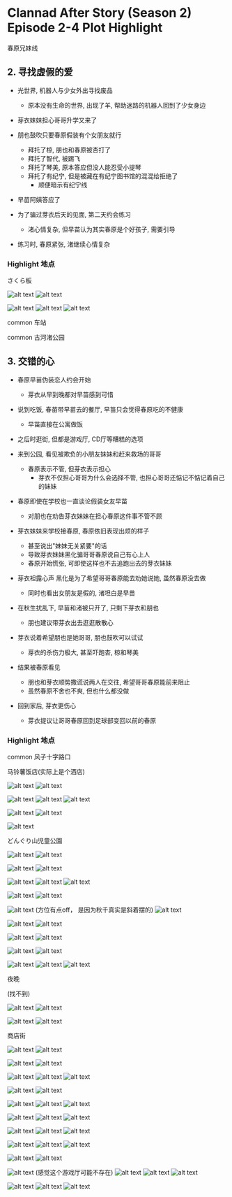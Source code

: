 # Clannad After Story (Season 2) Episode 2-4 Plot Highlight

春原兄妹线

## 2. 寻找虚假的爱

- 光世界, 机器人与少女外出寻找废品
  - 原本没有生命的世界, 出现了羊, 帮助迷路的机器人回到了少女身边

- 芽衣妹妹担心哥哥升学又来了
- 朋也鼓吹只要春原假装有个女朋友就行
  - 拜托了椋, 朋也和春原被杏打了
  - 拜托了智代, 被踢飞
  - 拜托了琴美, 原本答应但没人能忍受小提琴
  - 拜托了有纪宁, 但是被藏在有纪宁图书馆的混混给拒绝了
    - 顺便暗示有纪宁线

- 早苗阿姨答应了
- 为了骗过芽衣后天的见面, 第二天约会练习
  - 渚心情复杂, 但早苗认为其实春原是个好孩子, 需要引导
- 练习时, 春原紧张, 渚继续心情复杂

### Highlight 地点

さくら板

![alt text](img/cla-af-2-112-s0.jpg)
![alt text](img/cla-af-2-112.jpg)

![alt text](img/cla-af-2-114-s.jpg)
![alt text](img/cla-af-2-114.jpg)
![alt text](img/cla-af-2-113.jpg)

common 车站

common 古河渚公园

## 3. 交错的心

- 春原早苗伪装恋人约会开始
  - 芽衣从早到晚都对早苗感到可惜
- 说到吃饭, 春苗带早苗去的餐厅, 早苗只会觉得春原吃的不健康
  - 早苗直接在公寓做饭
- 之后时逛街, 但都是游戏厅, CD厅等糟糕的选项
- 来到公园, 看见被欺负的小朋友妹妹和赶来救场的哥哥
  - 春原表示不管, 但芽衣表示担心
    - 芽衣不仅担心哥哥为什么会选择不管, 也担心哥哥还惦记不惦记着自己的妹妹

- 春原即使在学校也一直谈论假装女友早苗
  - 对朋也在劝告芽衣妹妹在担心春原这件事不管不顾
- 芽衣妹妹来学校接春原, 春原依旧表现出烦的样子
  - 甚至说出"妹妹无关紧要"的话
  - 导致芽衣妹妹黑化骗哥哥春原说自己有心上人
  - 春原开始慌张, 可即使这样也不去追跑出去的芽衣妹妹

- 芽衣袒露心声 黑化是为了希望哥哥春原能去劝她说她, 虽然春原没去做
  - 同时也看出女朋友是假的, 渚坦白是早苗

- 在秋生扰乱下, 早苗和渚被只开了, 只剩下芽衣和朋也
  - 朋也建议带芽衣出去逛逛散散心
- 芽衣说着希望朋也是她哥哥, 朋也鼓吹可以试试
  - 芽衣的杀伤力极大, 甚至吓跑杏, 椋和琴美
- 结果被春原看见
  - 朋也和芽衣顺势撒谎说两人在交往, 希望哥哥春原能前来阻止
  - 虽然春原不舍也不爽, 但也什么都没做
- 回到家后, 芽衣更伤心
  - 芽衣提议让哥哥春原回到足球部变回以前的春原

### Highlight 地点

common 风子十字路口

马铃薯饭店(实际上是个酒店)

![alt text](img/cla-af-3-023-s0.jpg)
![alt text](img/cla-af-3-021.jpg)

![alt text](img/cla-af-3-023-s.jpg)
![alt text](img/cla-af-3-024.jpg)
![alt text](img/cla-af-3-025.jpg)

![alt text](img/cla-af-3-022-s.jpg)
![alt text](img/cla-af-3-027.jpg)


![alt text](img/cla-af-3-024-s.jpg)

どんぐり山児童公園

![alt text](img/cla-af-3-041-s.jpg)
![alt text](img/cla-af-3-054.jpg)

![alt text](img/cla-af-3-031-s.jpg)
![alt text](img/cla-af-3-056.jpg)

![alt text](img/cla-af-3-042-s.jpg)
![alt text](img/cla-af-3-058.jpg)
![alt text](img/cla-af-3-057.jpg)

![alt text](img/cla-af-3-034-s.jpg)
![alt text](img/cla-af-3-059.jpg)

![alt text](img/cla-af-3-036-s.jpg) (方位有点off， 是因为秋千真实是斜着摆的)
![alt text](img/cla-af-3-060.jpg)

![alt text](img/cla-af-3-035-s.jpg)
![alt text](img/cla-af-3-061.jpg)

![alt text](img/cla-af-3-037-s.jpg)
![alt text](img/cla-af-3-064.jpg)

![alt text](img/cla-af-3-040-s.jpg)
![alt text](img/cla-af-3-072.jpg)

![alt text](img/cla-af-3-039-s.jpg)
![alt text](img/cla-af-3-071.jpg)
![alt text](img/cla-af-3-073.jpg)

夜晚

(找不到)

![alt text](img/cla-af-3-004-s.jpg)
![alt text](img/cla-af-3-074.jpg)

![alt text](img/cla-af-3-005-s.jpg)
![alt text](img/cla-af-3-078.jpg)

商店街

![alt text](img/cla-af-3-007-s.jpg)
![alt text](img/cla-af-3-185.jpg)

![alt text](img/cla-af-3-008-s.jpg)
![alt text](img/cla-af-3-187.jpg)

![alt text](img/cla-af-3-009-s.jpg)
![alt text](img/cla-af-3-188.jpg)
![alt text](img/cla-af-3-189.jpg)

![alt text](img/cla-af-3-010-s.jpg)
![alt text](img/cla-af-3-190.jpg)

![alt text](img/cla-af-3-011-s.jpg)
![alt text](img/cla-af-3-199.jpg)
![alt text](img/cla-af-3-201.jpg)

![alt text](img/cla-af-3-012-s.jpg)
![alt text](img/cla-af-3-207.jpg)
![alt text](img/cla-af-3-211.jpg)

![alt text](img/cla-af-3-014-s.jpg)
![alt text](img/cla-af-3-231.jpg)
![alt text](img/cla-af-3-226.jpg)

![alt text](img/cla-af-3-015-s.jpg)
![alt text](img/cla-af-3-237.jpg)
![alt text](img/cla-af-3-290.jpg)

![alt text](img/cla-af-3-017-s.jpg)
![alt text](img/cla-af-3-250.jpg)

![alt text](img/cla-af-3-019-s.jpg) (感觉这个游戏厅可能不存在)
![alt text](img/cla-af-3-262.jpg)
![alt text](img/cla-af-3-267.jpg)
![alt text](img/cla-af-3-291.jpg)

![alt text](img/cla-af-3-018-s.jpg)
![alt text](img/cla-af-3-272.jpg)
![alt text](img/cla-af-3-294.jpg)
